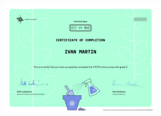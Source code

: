 ![alt text](https://github.com/ivan-martinm/fullstackopen/blob/main/certificate/certificate-fullstack.png?raw=true)